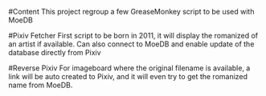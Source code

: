 #Content
This project regroup a few GreaseMonkey script to be used with MoeDB

#Pixiv Fetcher
First script to be born in 2011, it will display the romanized of an artist if available. Can also connect to MoeDB and enable update of the database directly from Pixiv

#Reverse Pixiv
For imageboard where the original filename is available, a link will be auto created to Pixiv, and it will even try to get the romanized name from MoeDB.
